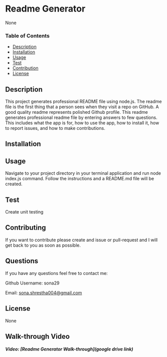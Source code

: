 # Readme Generator

None

### Table of Contents

- [Description](#description)
- [Installation](#installation)
- [Usage](#usage)
- [Test](#test)
- [Contribution](#contribution)
- [License](#license)

## Description

This project generates professional README file using node.js. The readme file is the first thing that a person sees when they visit a repo on GitHub. A good quality readme represents polished Github profile. This readme generates professional readme file by entering answers to few questions. This includes what the app is for, how to use the app, how to install it, how to report issues, and how to make contributions.

## Installation

## Usage

Navigate to your project directory in your terminal application and run node index.js command. Follow the instructions and a README.md file will be created.

## Test

Create unit testing

## Contributing

If you want to contribute please create and issue or pull-request and I will get back to you as soon as possible.

## Questions

If you have any questions feel free to contact me:

Github Username: sona29

Email: sona.shrestha004@gmail.com

## License

None

## Walk-through Video

##### Video: [Readme Generator Walk-through](google drive link)
